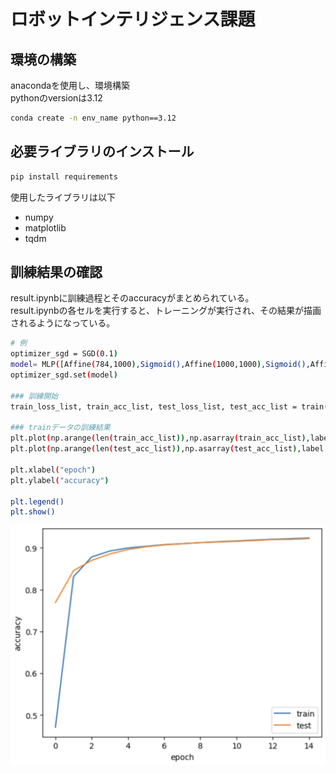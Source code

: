 
# ロボットインテリジェンス課題

## 環境の構築
anacondaを使用し、環境構築<br>
pythonのversionは3.12
```bash
conda create -n env_name python==3.12
```


## 必要ライブラリのインストール

```bash
pip install requirements
```

使用したライブラリは以下  
- numpy
- matplotlib
- tqdm


## 訓練結果の確認
result.ipynbに訓練過程とそのaccuracyがまとめられている。  
result.ipynbの各セルを実行すると、トレーニングが実行され、その結果が描画されるようになっている。  

```bash
# 例
optimizer_sgd = SGD(0.1)
model= MLP([Affine(784,1000),Sigmoid(),Affine(1000,1000),Sigmoid(),Affine(1000,10),Softmax()])
optimizer_sgd.set(model)

### 訓練開始
train_loss_list, train_acc_list, test_loss_list, test_acc_list = train(model, optimizer_sgd,error_ratio=0)

### trainデータの訓練結果
plt.plot(np.arange(len(train_acc_list)),np.asarray(train_acc_list),label = "train")
plt.plot(np.arange(len(test_acc_list)),np.asarray(test_acc_list),label = "test")

plt.xlabel("epoch")
plt.ylabel("accuracy")

plt.legend()
plt.show()
```
![代替文字列](plot_exa.png)